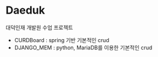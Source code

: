# Daeduk
대덕인재 개발원 수업 프로젝트
- CURDBoard : spring 기반 기본적인 crud
- DJANGO_MEM : python, MariaDB를 이용한 기본적인 crud
